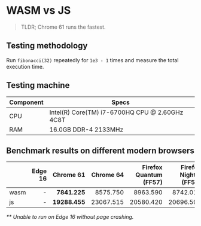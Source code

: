 # WASM vs JS

> TLDR; Chrome 61 runs the fastest.

## Testing methodology

Run `fibonacci(32)` repeatedly for `1e3 - 1` times and measure the total execution time.

## Testing machine

| Component | Specs |
| --- | --- |
| CPU | Intel(R) Core(TM) i7-6700HQ CPU @ 2.60GHz 4C8T |
| RAM | 16.0GB DDR-4 2133MHz |

## Benchmark results on different modern browsers

| | Edge 16 | Chrome 61 | Chrome 64 | Firefox Quantum (FF57) | Firefox Nightly (FF59) |
| --- | ---: | ---: | ---: | ---: | ---: |
| wasm | - | **7841.225** | 8575.750 | 8963.590 | 8742.015 |
| js | - | **19288.455** | 23067.515 | 20580.420 | 20696.595 |

_** Unable to run on Edge 16 without page crashing._
